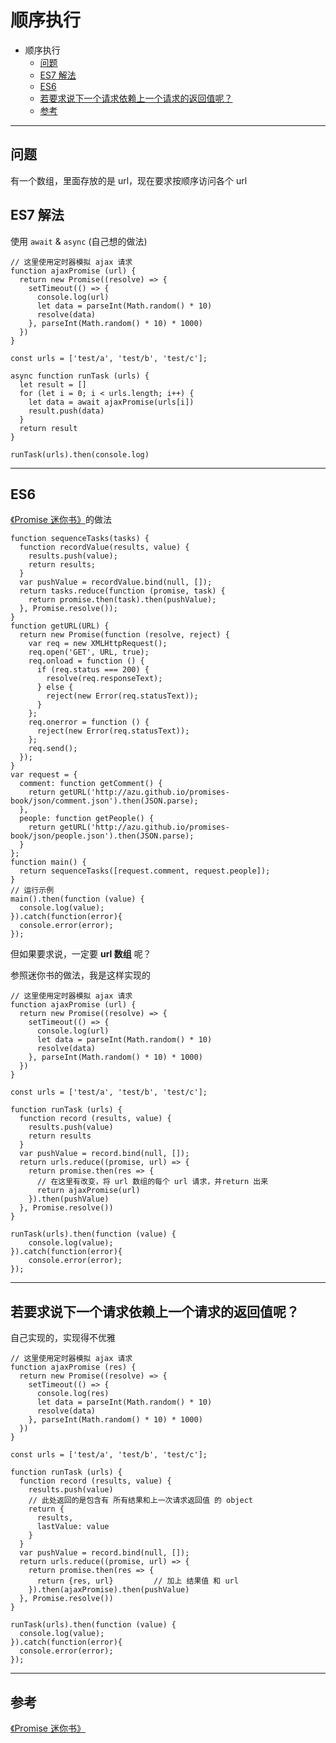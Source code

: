 # 顺序执行

- 顺序执行
  - [问题](https://github.com/RonkTsang/interview/blob/master/JS/%E9%A1%BA%E5%BA%8F%E6%89%A7%E8%A1%8C.md#%E9%97%AE%E9%A2%98)
  - [ES7 解法](https://github.com/RonkTsang/interview/blob/master/JS/%E9%A1%BA%E5%BA%8F%E6%89%A7%E8%A1%8C.md#es7-%E8%A7%A3%E6%B3%95)
  - [ES6](https://github.com/RonkTsang/interview/blob/master/JS/%E9%A1%BA%E5%BA%8F%E6%89%A7%E8%A1%8C.md#es6)
  - [若要求说下一个请求依赖上一个请求的返回值呢？](https://github.com/RonkTsang/interview/blob/master/JS/%E9%A1%BA%E5%BA%8F%E6%89%A7%E8%A1%8C.md#%E8%8B%A5%E8%A6%81%E6%B1%82%E8%AF%B4%E4%B8%8B%E4%B8%80%E4%B8%AA%E8%AF%B7%E6%B1%82%E4%BE%9D%E8%B5%96%E4%B8%8A%E4%B8%80%E4%B8%AA%E8%AF%B7%E6%B1%82%E7%9A%84%E8%BF%94%E5%9B%9E%E5%80%BC%E5%91%A2%EF%BC%9F)
  - [参考](https://github.com/RonkTsang/interview/blob/master/JS/%E9%A1%BA%E5%BA%8F%E6%89%A7%E8%A1%8C.md#%E5%8F%82%E8%80%83)

------

## 问题

有一个数组，里面存放的是 url，现在要求按顺序访问各个 url

## ES7 解法

使用 `await` & `async` (自己想的做法)

```
// 这里使用定时器模拟 ajax 请求
function ajaxPromise (url) {
  return new Promise((resolve) => {
    setTimeout(() => {
      console.log(url)
      let data = parseInt(Math.random() * 10)
      resolve(data)
    }, parseInt(Math.random() * 10) * 1000)
  })
}

const urls = ['test/a', 'test/b', 'test/c'];

async function runTask (urls) {
  let result = []
  for (let i = 0; i < urls.length; i++) {
    let data = await ajaxPromise(urls[i])
    result.push(data)
  }
  return result
}

runTask(urls).then(console.log)
```

------

## ES6

[《Promise 迷你书》](https://www.kancloud.cn/kancloud/promises-book/44249)的做法

```
function sequenceTasks(tasks) {
  function recordValue(results, value) {
    results.push(value);
    return results;
  }
  var pushValue = recordValue.bind(null, []);
  return tasks.reduce(function (promise, task) {
    return promise.then(task).then(pushValue);
  }, Promise.resolve());
}
function getURL(URL) {
  return new Promise(function (resolve, reject) {
    var req = new XMLHttpRequest();
    req.open('GET', URL, true);
    req.onload = function () {
      if (req.status === 200) {
        resolve(req.responseText);
      } else {
        reject(new Error(req.statusText));
      }
    };
    req.onerror = function () {
      reject(new Error(req.statusText));
    };
    req.send();
  });
}
var request = {
  comment: function getComment() {
    return getURL('http://azu.github.io/promises-book/json/comment.json').then(JSON.parse);
  },
  people: function getPeople() {
    return getURL('http://azu.github.io/promises-book/json/people.json').then(JSON.parse);
  }
};
function main() {
  return sequenceTasks([request.comment, request.people]);
}
// 运行示例
main().then(function (value) {
  console.log(value);
}).catch(function(error){
  console.error(error);
});
```

但如果要求说，一定要 **url 数组** 呢？

参照迷你书的做法，我是这样实现的

```
// 这里使用定时器模拟 ajax 请求
function ajaxPromise (url) {
  return new Promise((resolve) => {
    setTimeout(() => {
      console.log(url)
      let data = parseInt(Math.random() * 10)
      resolve(data)
    }, parseInt(Math.random() * 10) * 1000)
  })
}

const urls = ['test/a', 'test/b', 'test/c'];

function runTask (urls) {
  function record (results, value) {
    results.push(value)
    return results
  }
  var pushValue = record.bind(null, []);
  return urls.reduce((promise, url) => {
    return promise.then(res => {
      // 在这里有改变，将 url 数组的每个 url 请求，并return 出来
      return ajaxPromise(url)
    }).then(pushValue)
  }, Promise.resolve())
}

runTask(urls).then(function (value) {
    console.log(value);
}).catch(function(error){
    console.error(error);
});
```

------

## 若要求说下一个请求依赖上一个请求的返回值呢？

自己实现的，实现得不优雅

```
// 这里使用定时器模拟 ajax 请求
function ajaxPromise (res) {
  return new Promise((resolve) => {
    setTimeout(() => {
      console.log(res)
      let data = parseInt(Math.random() * 10)
      resolve(data)
    }, parseInt(Math.random() * 10) * 1000)
  })
}

const urls = ['test/a', 'test/b', 'test/c'];

function runTask (urls) {
  function record (results, value) {
    results.push(value)
    // 此处返回的是包含有 所有结果和上一次请求返回值 的 object
    return {
      results,
      lastValue: value
    }
  }
  var pushValue = record.bind(null, []);
  return urls.reduce((promise, url) => {
    return promise.then(res => {
      return {res, url}         // 加上 结果值 和 url
    }).then(ajaxPromise).then(pushValue)
  }, Promise.resolve())
}

runTask(urls).then(function (value) {
  console.log(value);
}).catch(function(error){
  console.error(error);
});
```

------

## 参考

[《Promise 迷你书》](https://www.kancloud.cn/kancloud/promises-book/44249)